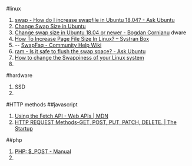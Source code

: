 #linux 
1)  [swap - How do I increase swapfile in Ubuntu 18.04? - Ask Ubuntu](https://askubuntu.com/questions/1075505/how-do-i-increase-swapfile-in-ubuntu-18-04) 
2)  [Change Swap Size in Ubuntu](https://linuxhint.com/change_swap_size_ubuntu/) 
3)  [Change swap size in Ubuntu 18.04 or newer - Bogdan Cornianu](https://bogdancornianu.com/change-swap-size-in-ubuntu/) dware
4)  [How To Increase Page File Size In Linux? – Systran Box](https://www.systranbox.com/how-to-increase-page-file-size-in-linux/) 
5)  -- [SwapFaq - Community Help Wiki](https://help.ubuntu.com/community/SwapFaq) 
6)  [ram - Is it safe to flush the swap space? - Ask Ubuntu](https://askubuntu.com/questions/1185561/is-it-safe-to-flush-the-swap-space) 
7)  [How to change the Swappiness of your Linux system](https://www.howtoforge.com/tutorial/linux-swappiness/) 
8)  

#hardware 
1) SSD  
2)  

#HTTP methods 
##javascript 
1) [Using the Fetch API - Web APIs | MDN](https://developer.mozilla.org/en-US/docs/Web/API/Fetch_API/Using_Fetch) 
2) [HTTP REQUEST Methods-GET, POST, PUT, PATCH, DELETE. | The Startup](https://medium.com/swlh/restful-api-design-get-post-put-patch-delete-a-walkthrough-with-javascripts-fetch-api-e37a8416e2a0) 

##php 
1) [PHP: $_POST - Manual](https://www.php.net/manual/en/reserved.variables.post.php) 
2) 

